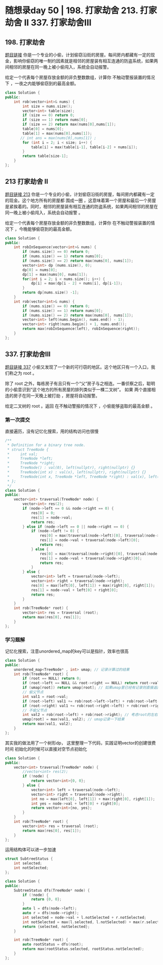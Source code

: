 # 随想录day 50 | 198. 打家劫舍 213. 打家劫舍 II 337. 打家劫舍III

## 198. 打家劫舍
[题目链接](https://leetcode.cn/problems/house-robber/description/)
你是一个专业的小偷，计划偷窃沿街的房屋。每间房内都藏有一定的现金，影响你偷窃的唯一制约因素就是相邻的房屋装有相互连通的防盗系统，如果两间相邻的房屋在同一晚上被小偷闯入，系统会自动报警。

给定一个代表每个房屋存放金额的非负整数数组，计算你 不触动警报装置的情况下 ，一夜之内能够偷窃到的最高金额。

```cpp
class Solution {
public:
    int rob(vector<int>& nums) {
        int size = nums.size();
        vector<int> table(size);
        if (size == 0) return 0;
        if (size == 1) return nums[0];
        if (size == 2) return max(nums[0],nums[1]);
        table[0] = nums[0];
        table[1] = max(nums[0],nums[1]);
       // int ans = max(nums[0],nums[1]) ;
        for (int i = 2; i < size; i++) {
            table[i] = max(table[i-1], table[i-2] + nums[i]);
        }
        return table[size-1];
    }
};
```

## 213 打家劫舍 II 

[题目链接 213](https://leetcode.cn/problems/house-robber-ii/description/)
你是一个专业的小偷，计划偷窃沿街的房屋，每间房内都藏有一定的现金。这个地方所有的房屋都 围成一圈 ，这意味着第一个房屋和最后一个房屋是紧挨着的。同时，相邻的房屋装有相互连通的防盗系统，如果两间相邻的房屋在同一晚上被小偷闯入，系统会自动报警 。

给定一个代表每个房屋存放金额的非负整数数组，计算你 在不触动警报装置的情况下 ，今晚能够偷窃到的最高金额。

```cpp
class Solution {
public:
    int robInSequence(vector<int>& nums) {
        if (nums.size() == 0) return 0;
        if (nums.size() == 1) return nums[0];
        if (nums.size() == 2) return max(nums[0], nums[1]);
        vector<int> dp (nums.size(), 0);
        dp[0] = nums[0];
        dp[1] = max(nums[0], nums[1]);
        for(int i = 2; i < nums.size(); i++) {
            dp[i] = max(dp[i - 2] + nums[i], dp[i-1]);
        }
        return dp[nums.size() -1];
    }
    int rob(vector<int>& nums) {
        if (nums.size() == 0) return 0;
        if (nums.size() == 1) return nums[0];
        if (nums.size() == 2) return max(nums[0], nums[1]);
        vector<int> left(nums.begin(), nums.end() - 1);
        vector<int> right(nums.begin() + 1, nums.end());
        return max(robInSequence(left), robInSequence(right));
    }
};
```
## 337. 打家劫舍III

[题目链接 337](https://leetcode.cn/problems/house-robber-iii/description/)
小偷又发现了一个新的可行窃的地区。这个地区只有一个入口，我们称之为 root 。

除了 root 之外，每栋房子有且只有一个“父“房子与之相连。一番侦察之后，聪明的小偷意识到“这个地方的所有房屋的排列类似于一棵二叉树”。 如果 两个直接相连的房子在同一天晚上被打劫 ，房屋将自动报警。

给定二叉树的 root 。返回 在不触动警报的情况下 ，小偷能够盗取的最高金额 。
### 第一次提交
直接遍历，没有记忆化搜索，用的结构访问也很慢
```cpp
/**
 * Definition for a binary tree node.
 * struct TreeNode {
 *     int val;
 *     TreeNode *left;
 *     TreeNode *right;
 *     TreeNode() : val(0), left(nullptr), right(nullptr) {}
 *     TreeNode(int x) : val(x), left(nullptr), right(nullptr) {}
 *     TreeNode(int x, TreeNode *left, TreeNode *right) : val(x), left(left), right(right) {}
 * };
 */
class Solution {
public:
    vector<int> traversal(TreeNode* node) {
        vector<int> res(2);
        if (node->left == 0 && node->right == 0) {
            res[0] = 0;
            res[1] = node->val;
            return res;
        } else if (node->left == 0 || node->right == 0) {
            if (node->left != 0) {
                res[0] = max(traversal(node->left)[0], traversal(node->left)[1]);
                res[1] = node->val + traversal(node->left)[0];
                return res;
            } else {
                res[0] = max(traversal(node->right)[0], traversal(node->right)[1]);
                res[1] = node->val + traversal(node->right)[0];
                return res;
            }            
        } else {
            vector<int> left = traversal(node->left);
            vector<int> right = traversal(node->right);
            res[0] = max(left[0], left[1]) + max(right[0], right[1]);
            res[1] = node->val + left[0] + right[0];
            return res;
        }
    }
    int rob(TreeNode* root) {
        vector<int> res = traversal (root);
        return max(res[0], res[1]);
    }
};
```
### 学习题解
记忆化搜索，注意unordered_map的key可以是指针，效率也很高
```cpp
class Solution {
public:
    unordered_map<TreeNode* , int> umap; // 记录计算过的结果
    int rob(TreeNode* root) {
        if (root == NULL) return 0;
        if (root->left == NULL && root->right == NULL) return root->val;
        if (umap[root]) return umap[root]; // 如果umap里已经有记录则直接返回
        // 偷父节点
        int val1 = root->val;
        if (root->left) val1 += rob(root->left->left) + rob(root->left->right); // 跳过root->left
        if (root->right) val1 += rob(root->right->left) + rob(root->right->right); // 跳过root->right
        // 不偷父节点
        int val2 = rob(root->left) + rob(root->right); // 考虑root的左右孩子
        umap[root] = max(val1, val2); // umap记录一下结果
        return max(val1, val2);
    }
};
```

其实我的做法用了一个树形dp， 这里整理一下代码，实践证明vector<int>的创建很费时间
初始化的时候可以直接对空节点初始化
```cpp
class Solution {
public:
    vector<int> traversal(TreeNode* node) {
        //vector<int> res(2);
        if (!node) {
            return vector<int>{0, 0};
        } else {
            vector<int> left = traversal(node->left);
            vector<int> right = traversal(node->right);
            int no = max(left[0], left[1]) + max(right[0], right[1]);
            int yes = node->val + left[0] + right[0];
            return vector<int>{no, yes};
        }
    }
    int rob(TreeNode* root) {
        vector<int> res = traversal (root);
        return max(res[0], res[1]);
    }
};
```

运用结构体可以进一步加速
```cpp
struct SubtreeStatus {
    int selected;
    int notSelected;
};

class Solution {
public:
    SubtreeStatus dfs(TreeNode* node) {
        if (!node) {
            return {0, 0};
        }
        auto l = dfs(node->left);
        auto r = dfs(node->right);
        int selected = node->val + l.notSelected + r.notSelected;
        int notSelected = max(l.selected, l.notSelected) + max(r.selected, r.notSelected);
        return {selected, notSelected};
    }

    int rob(TreeNode* root) {
        auto rootStatus = dfs(root);
        return max(rootStatus.selected, rootStatus.notSelected);
    }
};

```